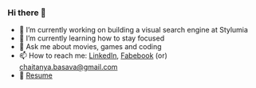 ### Hi there 👋
- 🔭 I’m currently working on building a visual search engine at Stylumia
- 🌱 I’m currently learning how to stay focused
- 💬 Ask me about movies, games and coding
- 📫 How to reach me: <a href="https://www.linkedin.com/in/basava-sai-naga-viswa-chaitanya-665083172/" target="_blank">LinkedIn</a>, <a href="https://www.facebook.com/chaitanya.basava/" target="_blank">Fabebook</a> (or) chaitanya.basava@gmail.com
- 📝 <a href="https://drive.google.com/file/d/1IDv9h2DlkU3zgNZY_Y6mNGsJ4uIpqCxb/view?usp=sharing" target="_blank">Resume</a>
<!--
**chaitnayabasava/chaitnayabasava** is a ✨ _special_ ✨ repository because its `README.md` (this file) appears on your GitHub profile.

Here are some ideas to get you started:

- 🔭 I’m currently working on ...
- 🌱 I’m currently learning ...
- 👯 I’m looking to collaborate on ...
- 🤔 I’m looking for help with ...
- 💬 Ask me about ...
- 📫 How to reach me: ...
- 😄 Pronouns: ...
- ⚡ Fun fact: ...
-->
